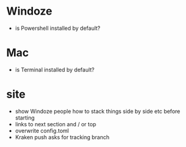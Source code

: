 # Windoze
- is Powershell installed by default?

# Mac
- is Terminal installed by default?

# site
- show Windoze people how to stack things side by side etc before starting 
- links to next section and / or top
- overwrite config.toml
- Kraken push asks for tracking branch
